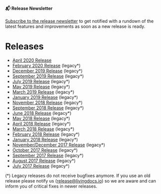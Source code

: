 #### 📬 Release Newsletter
[Subscribe to the release newsletter](https://confirmsubscription.com/h/j/61B064416E79453D) to get notified with a rundown of the latest features and improvements as soon as a new release is ready.

# Releases

* [April 2020 Release](./releases/release-2020-04.md)
* [February 2020 Release](./releases/release-2020-02.md) (legacy*)
* [December 2019 Release](./releases/release-2019-12.md) (legacy*)
* [September 2019 Release](./releases/release-2019-09.md) (legacy*)
* [July 2019 Release](./releases/release-2019-07.md) (legacy*)
* [May 2019 Release](./releases/release-2019-05.md) (legacy*)
* [March 2019 Release](./releases/release-2019-03.md) (legacy*)
* [January 2019 Release](./releases/release-2019-01.md) (legacy*)
* [November 2018 Release](./releases/release-2018-11.md) (legacy*)
* [September 2018 Release](./releases/release-2018-09.md) (legacy*)
* [June 2018 Release](./releases/release-2018-06.md) (legacy*)
* [May 2018 Release](./releases/release-2018-05.md) (legacy*)
* [April 2018 Release](./releases/release-2018-04.md) (legacy*)
* [March 2018 Release](./releases/release-2018-03.md) (legacy*)
* [February 2018 Release](./releases/release-2018-02.md) (legacy*)
* [January 2018 Release](./releases/release-2018-01.md) (legacy*)
* [November/December 2017 Release](./releases/release-2017-12.md) (legacy*)
* [October 2017 Release](./releases/release-2017-10.md) (legacy*)
* [September 2017 Release](./releases/release-2017-09.md) (legacy*)
* [August 2017 Release](./releases/release-2017-08.md) (legacy*)
* [July 2017 Release](./releases/release-2017-07.md) (legacy*)

(*) Legacy releases do not receive bugfixes anymore. If you use an old release please notify us (release@livingdocs.io) so we are aware and can inform you of critical fixes in newer releases.
